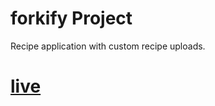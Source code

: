 # forkify Project

Recipe application with custom recipe uploads.

# [live](https://forkify-sand.vercel.app/)
